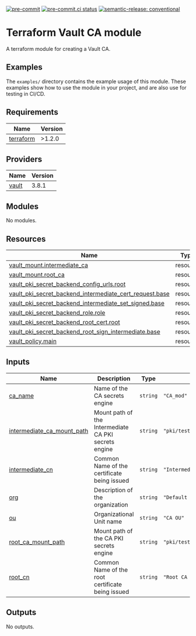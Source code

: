 [![pre-commit](https://img.shields.io/badge/pre--commit-enabled-brightgreen?logo=pre-commit&logoColor=white)](https://github.com/pre-commit/pre-commit) [![pre-commit.ci status](https://results.pre-commit.ci/badge/github/brucellino/tfmod-template/main.svg)](https://results.pre-commit.ci/latest/github/brucellino/tfmod-template/main) [![semantic-release: conventional](https://img.shields.io/badge/semantic--release-conventional-e10079?logo=semantic-release)](https://github.com/semantic-release/semantic-release)

# Terraform Vault CA module

A terraform module for creating a Vault CA.

## Examples

The `examples/` directory contains the example usage of this module.
These examples show how to use the module in your project, and are also use for testing in CI/CD.

<!-- BEGIN_TF_DOCS -->
## Requirements

| Name | Version |
|------|---------|
| <a name="requirement_terraform"></a> [terraform](#requirement\_terraform) | >1.2.0 |

## Providers

| Name | Version |
|------|---------|
| <a name="provider_vault"></a> [vault](#provider\_vault) | 3.8.1 |

## Modules

No modules.

## Resources

| Name | Type |
|------|------|
| [vault_mount.intermediate_ca](https://registry.terraform.io/providers/hashicorp/vault/latest/docs/resources/mount) | resource |
| [vault_mount.root_ca](https://registry.terraform.io/providers/hashicorp/vault/latest/docs/resources/mount) | resource |
| [vault_pki_secret_backend_config_urls.root](https://registry.terraform.io/providers/hashicorp/vault/latest/docs/resources/pki_secret_backend_config_urls) | resource |
| [vault_pki_secret_backend_intermediate_cert_request.base](https://registry.terraform.io/providers/hashicorp/vault/latest/docs/resources/pki_secret_backend_intermediate_cert_request) | resource |
| [vault_pki_secret_backend_intermediate_set_signed.base](https://registry.terraform.io/providers/hashicorp/vault/latest/docs/resources/pki_secret_backend_intermediate_set_signed) | resource |
| [vault_pki_secret_backend_role.role](https://registry.terraform.io/providers/hashicorp/vault/latest/docs/resources/pki_secret_backend_role) | resource |
| [vault_pki_secret_backend_root_cert.root](https://registry.terraform.io/providers/hashicorp/vault/latest/docs/resources/pki_secret_backend_root_cert) | resource |
| [vault_pki_secret_backend_root_sign_intermediate.base](https://registry.terraform.io/providers/hashicorp/vault/latest/docs/resources/pki_secret_backend_root_sign_intermediate) | resource |
| [vault_policy.main](https://registry.terraform.io/providers/hashicorp/vault/latest/docs/resources/policy) | resource |

## Inputs

| Name | Description | Type | Default | Required |
|------|-------------|------|---------|:--------:|
| <a name="input_ca_name"></a> [ca\_name](#input\_ca\_name) | Name of the CA secrets engine | `string` | `"CA_mod"` | no |
| <a name="input_intermediate_ca_mount_path"></a> [intermediate\_ca\_mount\_path](#input\_intermediate\_ca\_mount\_path) | Mount path of the Intermediate CA PKI secrets engine | `string` | `"pki/test/pki_module/int_ca"` | no |
| <a name="input_intermediate_cn"></a> [intermediate\_cn](#input\_intermediate\_cn) | Common Name of the certificate being issued | `string` | `"Intermediate CA cn"` | no |
| <a name="input_org"></a> [org](#input\_org) | Description of the organization | `string` | `"Default Organization"` | no |
| <a name="input_ou"></a> [ou](#input\_ou) | Organizational Unit name | `string` | `"CA OU"` | no |
| <a name="input_root_ca_mount_path"></a> [root\_ca\_mount\_path](#input\_root\_ca\_mount\_path) | Mount path of the CA PKI secrets engine | `string` | `"pki/test/pki_module/root_ca"` | no |
| <a name="input_root_cn"></a> [root\_cn](#input\_root\_cn) | Common Name of the root certificate being issued | `string` | `"Root CA cn"` | no |

## Outputs

No outputs.
<!-- END_TF_DOCS -->
